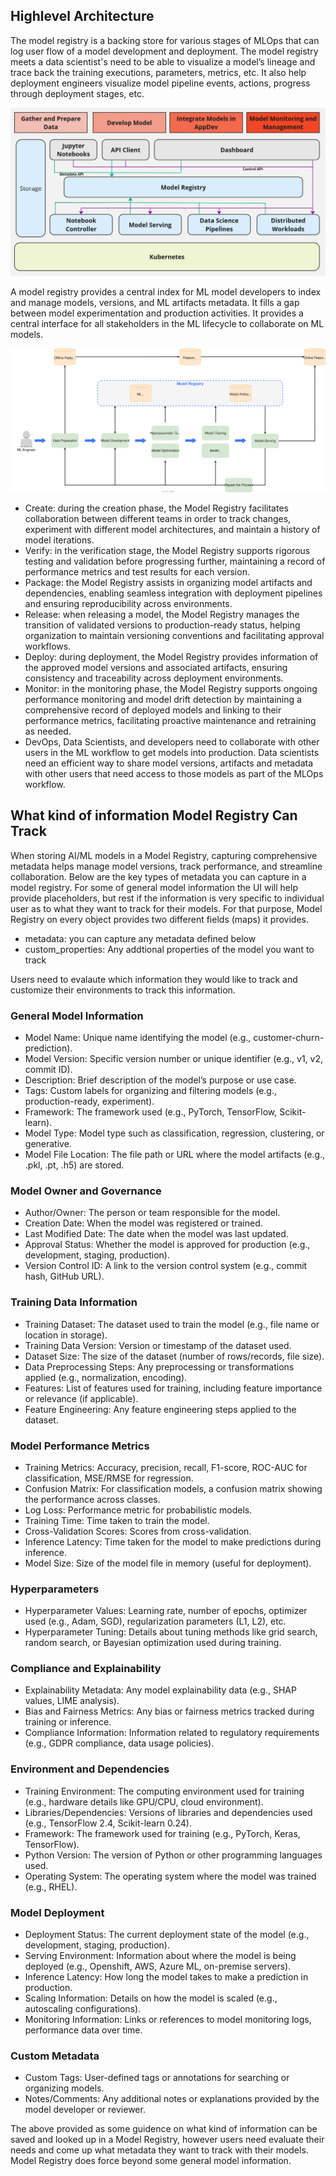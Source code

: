 

## Highlevel Architecture

The model registry is a backing store for various stages of MLOps that can log user flow of a model development and deployment. The model registry meets a data scientist's need to be able to visualize a model’s lineage and trace back the training executions, parameters, metrics, etc. It also help deployment engineers visualize model pipeline events, actions, progress through deployment stages, etc.

![Model Registry](./images/model-registry-architecture.png)

A model registry provides a central index for ML model developers to index and manage models, versions, and ML artifacts metadata. It fills a gap between model experimentation and production activities. It provides a central interface for all stakeholders in the ML lifecycle to collaborate on ML models.

![Model Registry](./images/ml-lifecycle-kubeflow-modelregistry.drawio.svg)

* Create: during the creation phase, the Model Registry facilitates collaboration between different teams in order to track changes, experiment with different model architectures, and maintain a history of model iterations.
* Verify: in the verification stage, the Model Registry supports rigorous testing and validation before progressing further, maintaining a record of performance metrics and test results for each version.
* Package: the Model Registry assists in organizing model artifacts and dependencies, enabling seamless integration with deployment pipelines and ensuring reproducibility across environments.
* Release: when releasing a model, the Model Registry manages the transition of validated versions to production-ready status, helping organization to maintain versioning conventions and facilitating approval workflows.
* Deploy: during deployment, the Model Registry provides information of the approved model versions and associated artifacts, ensuring consistency and traceability across deployment environments.
* Monitor: in the monitoring phase, the Model Registry supports ongoing performance monitoring and model drift detection by maintaining a comprehensive record of deployed models and linking to their performance metrics, facilitating proactive maintenance and retraining as needed.
* DevOps, Data Scientists, and developers need to collaborate with other users in the ML workflow to get models into production. Data scientists need an efficient way to share model versions, artifacts and metadata with other users that need access to those models as part of the MLOps workflow.



## What kind of information Model Registry Can Track

When storing AI/ML models in a Model Registry, capturing comprehensive metadata helps manage model versions, track performance, and streamline collaboration. Below are the key types of metadata you can capture in a model registry. For some of general model information the UI will help provide placeholders, but rest if the information is very specific to individual user as to what they want to track for their models. For that purpose, Model Registry on every object provides two different fields (maps) it provides. 

* metadata: you can capture any metadata defined below
* custom_properties: Any addtional properties of the model you want to track 

Users need to evalaute which information they would like to track and customize their environments to track this information.

### General Model Information
* Model Name: Unique name identifying the model (e.g., customer-churn-prediction).
* Model Version: Specific version number or unique identifier (e.g., v1, v2, commit ID).
* Description: Brief description of the model’s purpose or use case.
* Tags: Custom labels for organizing and filtering models (e.g., production-ready, experiment).
* Framework: The framework used (e.g., PyTorch, TensorFlow, Scikit-learn).
* Model Type: Model type such as classification, regression, clustering, or generative.
* Model File Location: The file path or URL where the model artifacts (e.g., .pkl, .pt, .h5) are stored.

###  Model Owner and Governance
* Author/Owner: The person or team responsible for the model.
* Creation Date: When the model was registered or trained.
* Last Modified Date: The date when the model was last updated.
* Approval Status: Whether the model is approved for production (e.g., development, staging, production).
* Version Control ID: A link to the version control system (e.g., commit hash, GitHub URL).

### Training Data Information
* Training Dataset: The dataset used to train the model (e.g., file name or location in storage).
* Training Data Version: Version or timestamp of the dataset used.
* Dataset Size: The size of the dataset (number of rows/records, file size).
* Data Preprocessing Steps: Any preprocessing or transformations applied (e.g., normalization, encoding).
* Features: List of features used for training, including feature importance or relevance (if applicable).
* Feature Engineering: Any feature engineering steps applied to the dataset.

### Model Performance Metrics
* Training Metrics: Accuracy, precision, recall, F1-score, ROC-AUC for classification, MSE/RMSE for regression.
* Confusion Matrix: For classification models, a confusion matrix showing the performance across classes.
* Log Loss: Performance metric for probabilistic models.
* Training Time: Time taken to train the model.
* Cross-Validation Scores: Scores from cross-validation.
* Inference Latency: Time taken for the model to make predictions during inference.
* Model Size: Size of the model file in memory (useful for deployment).

### Hyperparameters
* Hyperparameter Values: Learning rate, number of epochs, optimizer used (e.g., Adam, SGD), regularization parameters (L1, L2), etc.
* Hyperparameter Tuning: Details about tuning methods like grid search, random search, or Bayesian optimization used during training.

### Compliance and Explainability
* Explainability Metadata: Any model explainability data (e.g., SHAP values, LIME analysis).
* Bias and Fairness Metrics: Any bias or fairness metrics tracked during training or inference.
* Compliance Information: Information related to regulatory requirements (e.g., GDPR compliance, data usage policies).

### Environment and Dependencies
* Training Environment: The computing environment used for training (e.g., hardware details like GPU/CPU, cloud environment).
* Libraries/Dependencies: Versions of libraries and dependencies used (e.g., TensorFlow 2.4, Scikit-learn 0.24).
* Framework: The framework used for training (e.g., PyTorch, Keras, TensorFlow).
* Python Version: The version of Python or other programming languages used.
* Operating System: The operating system where the model was trained (e.g., RHEL).

### Model Deployment
* Deployment Status: The current deployment state of the model (e.g., development, staging, production).
* Serving Environment: Information about where the model is being deployed (e.g., Openshift, AWS, Azure ML, on-premise servers).
* Inference Latency: How long the model takes to make a prediction in production.
* Scaling Information: Details on how the model is scaled (e.g., autoscaling configurations).
* Monitoring Information: Links or references to model monitoring logs, performance data over time.

### Custom Metadata
* Custom Tags: User-defined tags or annotations for searching or organizing models.
* Notes/Comments: Any additional notes or explanations provided by the model developer or reviewer.


The above provided as some guidence on what kind of information can be saved and looked up in a Model Registry, however users need evaluate their needs and come up what metadata they want to track with their models. Model Registry does force beyond some general model information.

